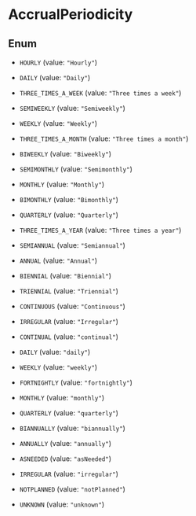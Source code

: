 

# AccrualPeriodicity

## Enum


* `HOURLY` (value: `"Hourly"`)

* `DAILY` (value: `"Daily"`)

* `THREE_TIMES_A_WEEK` (value: `"Three times a week"`)

* `SEMIWEEKLY` (value: `"Semiweekly"`)

* `WEEKLY` (value: `"Weekly"`)

* `THREE_TIMES_A_MONTH` (value: `"Three times a month"`)

* `BIWEEKLY` (value: `"Biweekly"`)

* `SEMIMONTHLY` (value: `"Semimonthly"`)

* `MONTHLY` (value: `"Monthly"`)

* `BIMONTHLY` (value: `"Bimonthly"`)

* `QUARTERLY` (value: `"Quarterly"`)

* `THREE_TIMES_A_YEAR` (value: `"Three times a year"`)

* `SEMIANNUAL` (value: `"Semiannual"`)

* `ANNUAL` (value: `"Annual"`)

* `BIENNIAL` (value: `"Biennial"`)

* `TRIENNIAL` (value: `"Triennial"`)

* `CONTINUOUS` (value: `"Continuous"`)

* `IRREGULAR` (value: `"Irregular"`)

* `CONTINUAL` (value: `"continual"`)

* `DAILY` (value: `"daily"`)

* `WEEKLY` (value: `"weekly"`)

* `FORTNIGHTLY` (value: `"fortnightly"`)

* `MONTHLY` (value: `"monthly"`)

* `QUARTERLY` (value: `"quarterly"`)

* `BIANNUALLY` (value: `"biannually"`)

* `ANNUALLY` (value: `"annually"`)

* `ASNEEDED` (value: `"asNeeded"`)

* `IRREGULAR` (value: `"irregular"`)

* `NOTPLANNED` (value: `"notPlanned"`)

* `UNKNOWN` (value: `"unknown"`)



